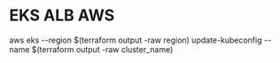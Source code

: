 # EKS ALB AWS

aws eks --region $(terraform output -raw region) update-kubeconfig --name $(terraform output -raw cluster_name)

